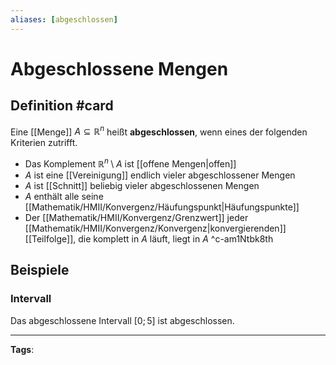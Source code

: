 ```yaml
---
aliases: [abgeschlossen]
---
```


# Abgeschlossene Mengen

## Definition #card
Eine [[Menge]] $A \subseteq \mathbb{R}^n$ heißt **abgeschlossen**, wenn eines der folgenden Kriterien zutrifft.

- Das Komplement $\mathbb{R}^n \setminus A$ ist [[offene Mengen|offen]]
- $A$ ist eine [[Vereinigung]] endlich vieler abgeschlossener Mengen
- $A$ ist [[Schnitt]] beliebig vieler abgeschlossenen Mengen
- $A$ enthält alle seine [[Mathematik/HMII/Konvergenz/Häufungspunkt|Häufungspunkte]]
- Der [[Mathematik/HMII/Konvergenz/Grenzwert]] jeder [[Mathematik/HMII/Konvergenz/Konvergenz|konvergierenden]] [[Teilfolge]], die komplett in $A$ läuft, liegt in $A$
^c-am1Ntbk8th

## Beispiele
### Intervall
Das abgeschlossene Intervall $[0;5]$ ist abgeschlossen. 


---
**Tags**: 
